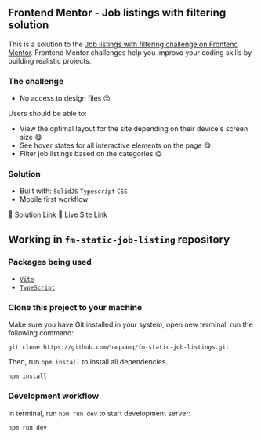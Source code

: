 ## Frontend Mentor - Job listings with filtering solution

This is a solution to the [Job listings with filtering challenge on Frontend Mentor](https://www.frontendmentor.io/challenges/job-listings-with-filtering-ivstIPCt).
Frontend Mentor challenges help you improve your coding skills by building realistic projects.

### The challenge

- No access to design files :expressionless:

Users should be able to:

- View the optimal layout for the site depending on their device's screen size :yum:
- See hover states for all interactive elements on the page :yum:
- Filter job listings based on the categories :yum:

### Solution

- Built with: `SolidJS` `Typescript` `CSS`
- Mobile first workflow

:link: [Solution Link]() :link: [Live Site Link]()

## Working in `fm-static-job-listing` repository

### Packages being used

- [`Vite`](https://github.com/vitejs/vite)
- [`TypeScript`](https://github.com/microsoft/TypeScript)

### Clone this project to your machine

Make sure you have Git installed in your system, open new terminal, run the following command:

```
git clone https://github.com/haquanq/fm-static-job-listings.git
```

Then, run `npm install` to install all dependencies.

```
npm install
```

### Development workflow

In terminal, run `npm run dev` to start development server:

```
npm run dev
```
